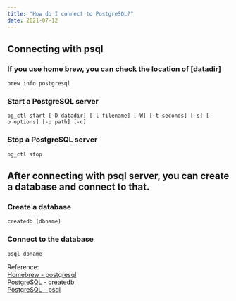 ```yaml
---
title: "How do I connect to PostgreSQL?"
date: 2021-07-12
---
```


## Connecting with psql

### If you use home brew, you can check the location of [datadir] 
`brew info postgresql`

### Start a PostgreSQL server
`pg_ctl start [-D datadir] [-l filename] [-W] [-t seconds] [-s] [-o options] [-p path] [-c]`

### Stop a PostgreSQL server
`pg_ctl stop`

## After connecting with psql server, you can create a database and connect to that.

### Create a database
`createdb [dbname]`

### Connect to the database
`psql dbname`

 
 
      
Reference:   
[Homebrew - postgresql](https://formulae.brew.sh/formula/postgresql)   
[PostgreSQL - createdb](https://www.postgresql.org/docs/current/app-createdb.html)   
[PostgreSQL - psql](https://www.postgresql.org/docs/current/app-psql.html)
